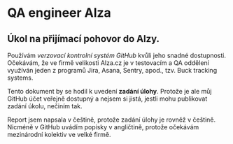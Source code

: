 # QA engineer Alza
## Úkol na přijímací pohovor do Alzy.

Používám *verzovací kontrolní systém GitHub* kvůli jeho snadné dostupnosti. Očekávám, že ve firmě velikosti Alza.cz je v testovacím a QA oddělení využíván jeden z programů Jira, Asana, Sentry, apod., tzv. Buck tracking systems.

Tento dokument by se hodil k uvedení **zadání úlohy**. Protože je ale můj GitHub účet veřejně dostupný a nejsem si jistá, jestli mohu publikovat zadání úkolu, nečiním tak.

Report jsem napsala v češtině, protože zadání úlohy je rovněž v češtině. Nicméně v GitHub uvádím popisky v angličtině, protože očekávám mezinárodní kolektiv ve velké firmě.